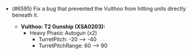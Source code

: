 - (#6595) Fix a bug that prevented the Vulthoo from hitting units directly beneath it.

  - **Vulthoo: T2 Gunship (XSA0203):**
    - Heavy Phasic Autogun (x2)
      - TurretPitch: -20 --> -40
      - TurretPitchRange: 60 --> 90
